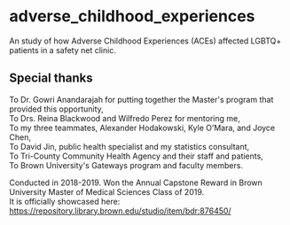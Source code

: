 # adverse_childhood_experiences
An study of how Adverse Childhood Experiences (ACEs) affected LGBTQ+ patients in a safety net clinic.  
  
## Special thanks  
To Dr. Gowri Anandarajah for putting together the Master's program that provided this opportunity,  
To Drs. Reina Blackwood and Wilfredo Perez for mentoring me,  
To my three teammates, Alexander Hodakowski, Kyle O’Mara, and Joyce Chen,  
To David Jin, public health specialist and my statistics consultant,  
To Tri-County Community Health Agency and their staff and patients,  
To Brown University's Gateways program and faculty members.  

Conducted in 2018-2019. Won the Annual Capstone Reward in Brown University Master of Medical Sciences Class of 2019.  
It is officially showcased here: https://repository.library.brown.edu/studio/item/bdr:876450/  
